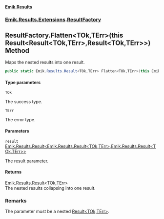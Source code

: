 #### [Emik.Results](index.md 'index')
### [Emik.Results.Extensions](Emik.Results.Extensions.md 'Emik.Results.Extensions').[ResultFactory](ResultFactory.md 'Emik.Results.Extensions.ResultFactory')

## ResultFactory.Flatten<TOk,TErr>(this Result<Result<TOk,TErr>,Result<TOk,TErr>>) Method

Maps the nested results into one result.

```csharp
public static Emik.Results.Result<TOk,TErr> Flatten<TOk,TErr>(this Emik.Results.Result<Emik.Results.Result<TOk,TErr>,Emik.Results.Result<TOk,TErr>> result);
```
#### Type parameters

<a name='Emik.Results.Extensions.ResultFactory.Flatten_TOk,TErr_(thisEmik.Results.Result_Emik.Results.Result_TOk,TErr_,Emik.Results.Result_TOk,TErr__).TOk'></a>

`TOk`

The success type.

<a name='Emik.Results.Extensions.ResultFactory.Flatten_TOk,TErr_(thisEmik.Results.Result_Emik.Results.Result_TOk,TErr_,Emik.Results.Result_TOk,TErr__).TErr'></a>

`TErr`

The error type.
#### Parameters

<a name='Emik.Results.Extensions.ResultFactory.Flatten_TOk,TErr_(thisEmik.Results.Result_Emik.Results.Result_TOk,TErr_,Emik.Results.Result_TOk,TErr__).result'></a>

`result` [Emik.Results.Result&lt;](Result{TOk,TErr}.md 'Emik.Results.Result<TOk,TErr>')[Emik.Results.Result&lt;](Result{TOk,TErr}.md 'Emik.Results.Result<TOk,TErr>')[TOk](ResultFactory.Flatten{TOk,TErr}(Result{Result,Result}).md#Emik.Results.Extensions.ResultFactory.Flatten_TOk,TErr_(thisEmik.Results.Result_Emik.Results.Result_TOk,TErr_,Emik.Results.Result_TOk,TErr__).TOk 'Emik.Results.Extensions.ResultFactory.Flatten<TOk,TErr>(this Emik.Results.Result<Emik.Results.Result<TOk,TErr>,Emik.Results.Result<TOk,TErr>>).TOk')[,](Result{TOk,TErr}.md 'Emik.Results.Result<TOk,TErr>')[TErr](ResultFactory.Flatten{TOk,TErr}(Result{Result,Result}).md#Emik.Results.Extensions.ResultFactory.Flatten_TOk,TErr_(thisEmik.Results.Result_Emik.Results.Result_TOk,TErr_,Emik.Results.Result_TOk,TErr__).TErr 'Emik.Results.Extensions.ResultFactory.Flatten<TOk,TErr>(this Emik.Results.Result<Emik.Results.Result<TOk,TErr>,Emik.Results.Result<TOk,TErr>>).TErr')[&gt;](Result{TOk,TErr}.md 'Emik.Results.Result<TOk,TErr>')[,](Result{TOk,TErr}.md 'Emik.Results.Result<TOk,TErr>')[Emik.Results.Result&lt;](Result{TOk,TErr}.md 'Emik.Results.Result<TOk,TErr>')[TOk](ResultFactory.Flatten{TOk,TErr}(Result{Result,Result}).md#Emik.Results.Extensions.ResultFactory.Flatten_TOk,TErr_(thisEmik.Results.Result_Emik.Results.Result_TOk,TErr_,Emik.Results.Result_TOk,TErr__).TOk 'Emik.Results.Extensions.ResultFactory.Flatten<TOk,TErr>(this Emik.Results.Result<Emik.Results.Result<TOk,TErr>,Emik.Results.Result<TOk,TErr>>).TOk')[,](Result{TOk,TErr}.md 'Emik.Results.Result<TOk,TErr>')[TErr](ResultFactory.Flatten{TOk,TErr}(Result{Result,Result}).md#Emik.Results.Extensions.ResultFactory.Flatten_TOk,TErr_(thisEmik.Results.Result_Emik.Results.Result_TOk,TErr_,Emik.Results.Result_TOk,TErr__).TErr 'Emik.Results.Extensions.ResultFactory.Flatten<TOk,TErr>(this Emik.Results.Result<Emik.Results.Result<TOk,TErr>,Emik.Results.Result<TOk,TErr>>).TErr')[&gt;](Result{TOk,TErr}.md 'Emik.Results.Result<TOk,TErr>')[&gt;](Result{TOk,TErr}.md 'Emik.Results.Result<TOk,TErr>')

The result parameter.

#### Returns
[Emik.Results.Result&lt;](Result{TOk,TErr}.md 'Emik.Results.Result<TOk,TErr>')[TOk](ResultFactory.Flatten{TOk,TErr}(Result{Result,Result}).md#Emik.Results.Extensions.ResultFactory.Flatten_TOk,TErr_(thisEmik.Results.Result_Emik.Results.Result_TOk,TErr_,Emik.Results.Result_TOk,TErr__).TOk 'Emik.Results.Extensions.ResultFactory.Flatten<TOk,TErr>(this Emik.Results.Result<Emik.Results.Result<TOk,TErr>,Emik.Results.Result<TOk,TErr>>).TOk')[,](Result{TOk,TErr}.md 'Emik.Results.Result<TOk,TErr>')[TErr](ResultFactory.Flatten{TOk,TErr}(Result{Result,Result}).md#Emik.Results.Extensions.ResultFactory.Flatten_TOk,TErr_(thisEmik.Results.Result_Emik.Results.Result_TOk,TErr_,Emik.Results.Result_TOk,TErr__).TErr 'Emik.Results.Extensions.ResultFactory.Flatten<TOk,TErr>(this Emik.Results.Result<Emik.Results.Result<TOk,TErr>,Emik.Results.Result<TOk,TErr>>).TErr')[&gt;](Result{TOk,TErr}.md 'Emik.Results.Result<TOk,TErr>')  
The nested results collapsing into one result.

### Remarks
  
The parameter must be a nested [Result&lt;TOk,TErr&gt;](Result{TOk,TErr}.md 'Emik.Results.Result<TOk,TErr>').